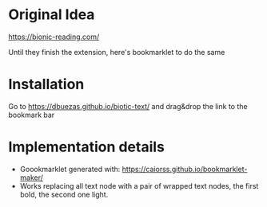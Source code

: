# Original Idea
https://bionic-reading.com/

Until they finish the extension, here's bookmarklet to do the same

# Installation

Go to https://dbuezas.github.io/biotic-text/ and drag&drop the link to the bookmark bar

# Implementation details

* Goookmarklet generated with: https://caiorss.github.io/bookmarklet-maker/
* Works replacing all text node with a pair of wrapped text nodes, the first bold, the second one light.